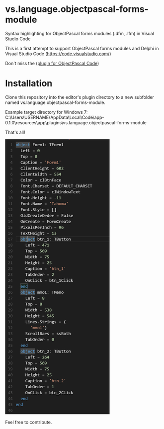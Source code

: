 # vs.language.objectpascal-forms-module

Syntax highlighting for ObjectPascal forms modules (.dfm, .lfm) in Visual Studio Code

This is a first attempt to support ObjectPascal forms modules and Delphi in Visual Studio Code (https://code.visualstudio.com/)

Don't miss the ([plugin for ObjectPascal Code](https://github.com/Wosi/vs.language.objectpascal))
                                                                                                                        
# Installation
Clone this repository into the editor's plugin directory to a new subfolder named vs.language.objectpascal-forms-module.

Example target directory for Windows 7:
C:\Users\USERNAME\AppData\Local\Code\app-0.1.0\resources\app\plugins\vs.language.objectpascal-forms-module

That's all! 

![Alt text](https://github.com/Wosi/vs.language.objectpascal-forms-module/blob/master/Sample.PNG?raw=true "Screenshot")

Feel free to contribute.
